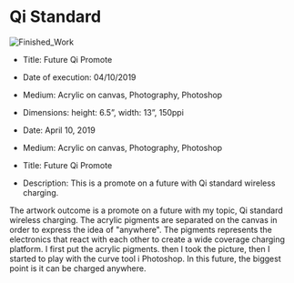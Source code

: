 # Qi Standard

![Finished_Work](Finished_Work.jpg)

- Title: Future Qi Promote
- Date of execution: 04/10/2019
- Medium: Acrylic on canvas, Photography, Photoshop
- Dimensions: height: 6.5”, width: 13”, 150ppi

- Date: April 10, 2019
- Medium: Acrylic on canvas, Photography, Photoshop
- Title: Future Qi Promote
- Description: This is a promote on a future with Qi standard wireless charging.

The artwork outcome is a promote on a future with my topic, Qi standard wireless charging. The acrylic pigments are separated on the canvas in order to express the idea of "anywhere". The pigments represents the electronics that react with each other to create a wide coverage charging platform. I first put the acrylic pigments. then I took the picture, then I started to play with the curve tool i Photoshop.
In this future, the biggest point is it can be charged anywhere.
